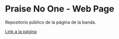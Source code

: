 # Praise No One - Web Page

Repositorio público de la página de la banda.

[Link a la página](https://jonathang92.github.io/praisenoone/)